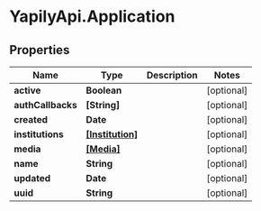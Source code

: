 # YapilyApi.Application

## Properties

Name | Type | Description | Notes
------------ | ------------- | ------------- | -------------
**active** | **Boolean** |  | [optional] 
**authCallbacks** | **[String]** |  | [optional] 
**created** | **Date** |  | [optional] 
**institutions** | [**[Institution]**](Institution.md) |  | [optional] 
**media** | [**[Media]**](Media.md) |  | [optional] 
**name** | **String** |  | [optional] 
**updated** | **Date** |  | [optional] 
**uuid** | **String** |  | [optional] 


